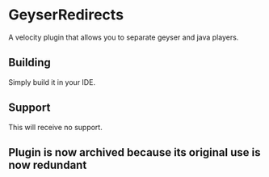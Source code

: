 # GeyserRedirects
A velocity plugin that allows you to separate geyser and java players.

## Building
Simply build it in your IDE.

## Support
This will receive no support.

## Plugin is now archived because its original use is now redundant
